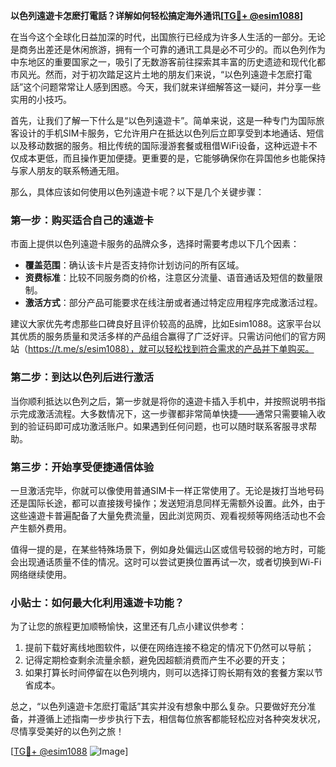 **以色列遠遊卡怎麽打電話？详解如何轻松搞定海外通讯[[TG💪+ @esim1088](https://t.me/s/esim1088)]**

在当今这个全球化日益加深的时代，出国旅行已经成为许多人生活的一部分。无论是商务出差还是休闲旅游，拥有一个可靠的通讯工具是必不可少的。而以色列作为中东地区的重要国家之一，吸引了无数游客前往探索其丰富的历史遗迹和现代化都市风光。然而，对于初次踏足这片土地的朋友们来说，“以色列遠遊卡怎麽打電話”这个问题常常让人感到困惑。今天，我们就来详细解答这一疑问，并分享一些实用的小技巧。

首先，让我们了解一下什么是“以色列遠遊卡”。简单来说，这是一种专门为国际旅客设计的手机SIM卡服务，它允许用户在抵达以色列后立即享受到本地通话、短信以及移动数据的服务。相比传统的国际漫游套餐或租借WiFi设备，这种远遊卡不仅成本更低，而且操作更加便捷。更重要的是，它能够确保你在异国他乡也能保持与家人朋友的联系畅通无阻。

那么，具体应该如何使用以色列遠遊卡呢？以下是几个关键步骤：

### 第一步：购买适合自己的遠遊卡
市面上提供以色列遠遊卡服务的品牌众多，选择时需要考虑以下几个因素：
- **覆盖范围**：确认该卡片是否支持你计划访问的所有区域。
- **资费标准**：比较不同服务商的价格，注意区分流量、语音通话及短信的数量限制。
- **激活方式**：部分产品可能要求在线注册或者通过特定应用程序完成激活过程。

建议大家优先考虑那些口碑良好且评价较高的品牌，比如Esim1088。这家平台以其优质的服务质量和灵活多样的产品组合赢得了广泛好评。只需访问他们的官方网站（https://t.me/s/esim1088），就可以轻松找到符合需求的产品并下单购买。

### 第二步：到达以色列后进行激活
当你顺利抵达以色列之后，第一步就是将你的遠遊卡插入手机中，并按照说明书指示完成激活流程。大多数情况下，这一步骤都非常简单快捷——通常只需要输入收到的验证码即可成功激活账户。如果遇到任何问题，也可以随时联系客服寻求帮助。

### 第三步：开始享受便捷通信体验
一旦激活完毕，你就可以像使用普通SIM卡一样正常使用了。无论是拨打当地号码还是国际长途，都可以直接拨号操作；发送短消息同样无需额外设置。此外，由于这些遠遊卡普遍配备了大量免费流量，因此浏览网页、观看视频等网络活动也不会产生额外费用。

值得一提的是，在某些特殊场景下，例如身处偏远山区或信号较弱的地方时，可能会出现通话质量不佳的情况。这时可以尝试更换位置再试一次，或者切换到Wi-Fi网络继续使用。

### 小贴士：如何最大化利用遠遊卡功能？
为了让您的旅程更加顺畅愉快，这里还有几点小建议供参考：
1. 提前下载好离线地图软件，以便在网络连接不稳定的情况下仍然可以导航；
2. 记得定期检查剩余流量余额，避免因超额消费而产生不必要的开支；
3. 如果打算长时间停留在以色列境内，则可以选择订购长期有效的套餐方案以节省成本。

总之，“以色列遠遊卡怎麽打電話”其实并没有想象中那么复杂。只要做好充分准备，并遵循上述指南一步步执行下去，相信每位旅客都能轻松应对各种突发状况，尽情享受美好的以色列之旅！

[[TG💪+ @esim1088](https://t.me/s/esim1088) ![Image](https://i.postimg.cc/4NQfJmqS/Snipaste-2025-05-13-00-14-12.png)]